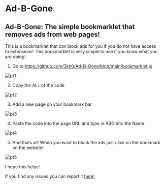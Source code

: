 # Ad-B-Gone
## Ad-B-Gone: The simple bookmarklet that removes ads from web pages!
This is a bookmarklet that can block ads for you if you do not have access to extensions! This bookmarklet is very simple to use if you know what you are doing!

1. Go to https://github.com/3kh0/Ad-B-Gone/blob/main/bookmarklet.js

![pt1](https://i.ibb.co/2MMMx6Q/2021-05-22-0qc-Kleki.png)

2. Copy the ALL of the code

![pt2](https://i.ibb.co/bLyPPvm/2021-05-22-0qj-Kleki.png)


3. Add a new page on your bookmark bar

![pt3](https://i.ibb.co/wKTgBxw/Screenshot-2021-05-21-5-59-30-PM.png)


4. Paste the code into the page URL and type in ABG into the Name

![pt4](https://i.ibb.co/VgYbv8X/Screenshot-2021-05-21-5-59-52-PM.png)

5. And thats all! When you want to block the ads just click on the bookmark on the website!

![pt5](https://i.ibb.co/D1Tsk9x/2021-05-22-0qv-Kleki.png)

I hope this helps! 

If you find any issues you can report it [here!](https://github.com/3kh0/Ad-B-Gone/issues)
